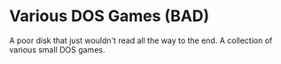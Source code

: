 # Various DOS Games (BAD)

A poor disk that just wouldn't read all the way to the end.
A collection of various small DOS games.

